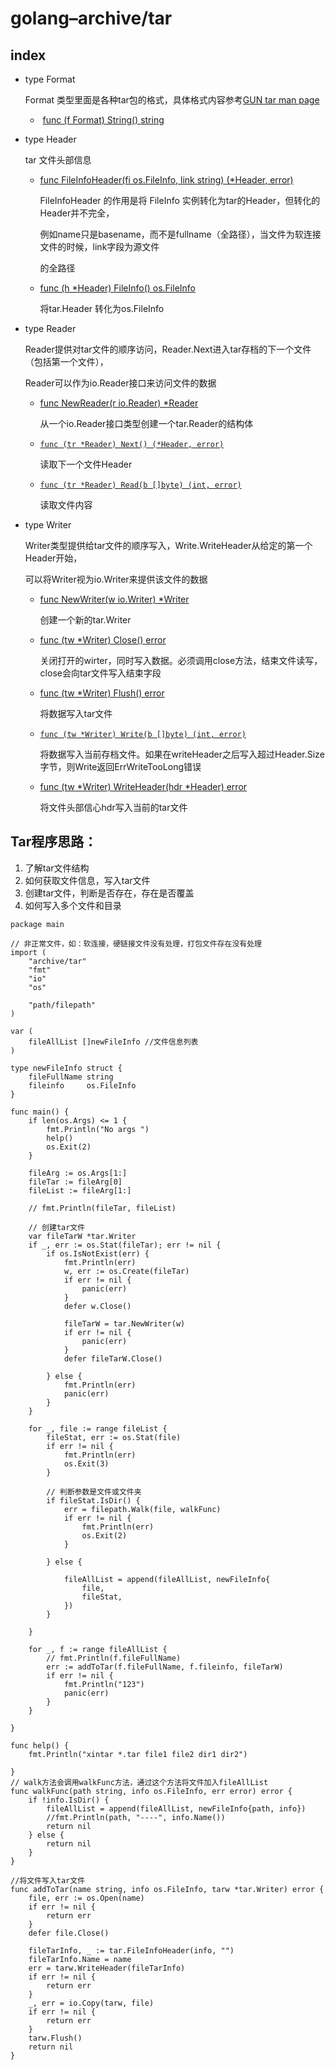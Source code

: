 # golang–archive/tar

## index

+ type Format

  Format 类型里面是各种tar包的格式，具体格式内容参考[GUN tar man page](http://www.gnu.org/software/tar/manual/tar.html)

  -  [func (f Format) String() string](https://golang.org/pkg/archive/tar/#Format.String)

+ type Header 

  tar 文件头部信息

   -  [func FileInfoHeader(fi os.FileInfo, link string) (*Header, error)](https://golang.org/pkg/archive/tar/#FileInfoHeader)

      FileInfoHeader 的作用是将 FileInfo 实例转化为tar的Header，但转化的Header并不完全，

      例如name只是basename，而不是fullname（全路径），当文件为软连接文件的时候，link字段为源文件

      的全路径

   -  [func (h *Header) FileInfo() os.FileInfo](https://golang.org/pkg/archive/tar/#Header.FileInfo)

      将tar.Header 转化为os.FileInfo

+ type Reader

  Reader提供对tar文件的顺序访问，Reader.Next进入tar存档的下一个文件（包括第一个文件），

  Reader可以作为io.Reader接口来访问文件的数据

   -  [func NewReader(r io.Reader) *Reader](https://golang.org/pkg/archive/tar/#NewReader)

      从一个io.Reader接口类型创建一个tar.Reader的结构体

   -  [`func (tr *Reader) Next() (*Header, error)`](https://golang.org/pkg/archive/tar/#Reader.Next)

      读取下一个文件Header

   -  [`func (tr *Reader) Read(b []byte) (int, error)`](https://golang.org/pkg/archive/tar/#Reader.Read)

      读取文件内容	

+ type Writer

  Writer类型提供给tar文件的顺序写入，Write.WriteHeader从给定的第一个Header开始，

  可以将Writer视为io.Writer来提供该文件的数据

  - [func NewWriter(w io.Writer) *Writer](https://golang.org/pkg/archive/tar/#NewWriter)

    创建一个新的tar.Writer

  - [func (tw *Writer) Close() error](https://golang.org/pkg/archive/tar/#Writer.Close)

    关闭打开的wirter，同时写入数据。必须调用close方法，结束文件读写，close会向tar文件写入结束字段

  - [func (tw *Writer) Flush() error](https://golang.org/pkg/archive/tar/#Writer.Flush)

    将数据写入tar文件

  - [`func (tw *Writer) Write(b []byte) (int, error)`](https://golang.org/pkg/archive/tar/#Writer.Write)

    将数据写入当前存档文件。如果在writeHeader之后写入超过Header.Size字节，则Write返回ErrWriteTooLong错误

  - [func (tw *Writer) WriteHeader(hdr *Header) error](https://golang.org/pkg/archive/tar/#Writer.WriteHeader)

    将文件头部信心hdr写入当前的tar文件





## Tar程序思路：

1. 了解tar文件结构
2. 如何获取文件信息，写入tar文件
3. 创建tar文件，判断是否存在，存在是否覆盖
4. 如何写入多个文件和目录



```golang
package main

// 非正常文件，如：软连接，硬链接文件没有处理，打包文件存在没有处理
import (
	"archive/tar"
	"fmt"
	"io"
	"os"

	"path/filepath"
)

var (
	fileAllList []newFileInfo //文件信息列表
)

type newFileInfo struct {
	fileFullName string
	fileinfo     os.FileInfo
}

func main() {
	if len(os.Args) <= 1 {
		fmt.Println("No args ")
		help()
		os.Exit(2)
	}

	fileArg := os.Args[1:]
	fileTar := fileArg[0]
	fileList := fileArg[1:]

	// fmt.Println(fileTar, fileList)

    // 创建tar文件
	var fileTarW *tar.Writer
	if _, err := os.Stat(fileTar); err != nil {
		if os.IsNotExist(err) {
			fmt.Println(err)
			w, err := os.Create(fileTar)
			if err != nil {
				panic(err)
			}
			defer w.Close()

			fileTarW = tar.NewWriter(w)
			if err != nil {
				panic(err)
			}
			defer fileTarW.Close()

		} else {
			fmt.Println(err)
			panic(err)
		}
	}

	for _, file := range fileList {
		fileStat, err := os.Stat(file)
		if err != nil {
			fmt.Println(err)
			os.Exit(3)
		}
		
		// 判断参数是文件或文件夹
		if fileStat.IsDir() {
			err = filepath.Walk(file, walkFunc)
			if err != nil {
				fmt.Println(err)
				os.Exit(2)
			}

		} else {

			fileAllList = append(fileAllList, newFileInfo{
				file,
				fileStat,
			})
		}

	}

	for _, f := range fileAllList {
		// fmt.Println(f.fileFullName)
		err := addToTar(f.fileFullName, f.fileinfo, fileTarW)
		if err != nil {
			fmt.Println("123")
			panic(err)
		}
	}

}

func help() {
	fmt.Println("xintar *.tar file1 file2 dir1 dir2")

}
// walk方法会调用walkFunc方法，通过这个方法将文件加入fileAllList
func walkFunc(path string, info os.FileInfo, err error) error {
	if !info.IsDir() {
		fileAllList = append(fileAllList, newFileInfo{path, info})
		//fmt.Println(path, "----", info.Name())
		return nil
	} else {
		return nil
	}
}

//将文件写入tar文件
func addToTar(name string, info os.FileInfo, tarw *tar.Writer) error {
	file, err := os.Open(name)
	if err != nil {
		return err
	}
	defer file.Close()

	fileTarInfo, _ := tar.FileInfoHeader(info, "")
	fileTarInfo.Name = name
	err = tarw.WriteHeader(fileTarInfo)
	if err != nil {
		return err
	}
	_, err = io.Copy(tarw, file)
	if err != nil {
		return err
	}
	tarw.Flush()
	return nil
}
```



